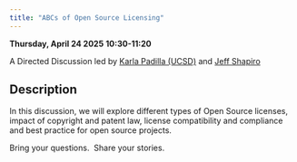 ```yaml
---
title: "ABCs of Open Source Licensing"
---
```


**Thursday, April 24 2025**
**10:30-11:20**

A Directed Discussion led by [Karla Padilla (UCSD)](../speakers/karla-padilla.md) and [Jeff Shapiro](../speakers/jeff-shapiro.md)

## Description

In this discussion, we will explore different types of Open Source licenses, impact of copyright and patent law, license compatibility and compliance and best practice for open source projects.

Bring your questions.  Share your stories.


